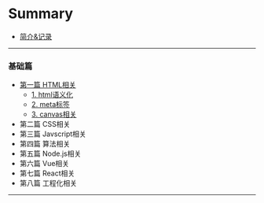 # Summary

* [简介&记录](README.md)

---

### 基础篇

* [第一篇 HTML相关](./source/base/html/readme.md)
  * [1. html语义化](./source/base/html/section1.md)
  * [2. meta标签](./source/base/html/section2.md)
  * [3. canvas相关](./source/base/html/section3.md)
* 第二篇 CSS相关
* 第三篇 Javscript相关
* 第四篇 算法相关
* 第五篇 Node.js相关
* 第六篇 Vue相关
* 第七篇 React相关
* 第八篇 工程化相关

---


